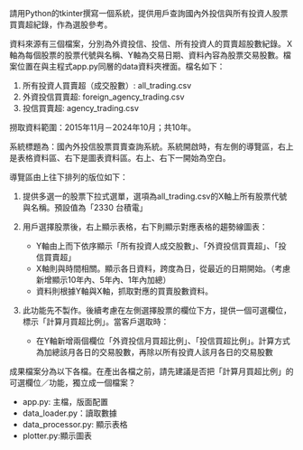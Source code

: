 請用Python的tkinter撰寫一個系統，提供用戶查詢國內外投信與所有投資人股票買賣超紀錄，作為選股參考。

資料來源有三個檔案，分別為外資投信、投信、所有投資人的買賣超股數紀錄。Ｘ軸為每個股票的股票代號與名稱、Y軸為交易日期、資料內容為股票交易股數。檔案位置在與主程式app.py同層的data資料夾裡面。檔名如下：

1. 所有投資人買賣超（成交股數）: all_trading.csv
2. 外資投信買賣超: foreign_agency_trading.csv
3. 投信買賣超: agency_trading.csv

撈取資料範圍：2015年11月－2024年10月；共10年。

系統標題為：國內外投信股票買賣查詢系統。系統開啟時，有左側的導覽區，右上是表格資料區、右下是圖表資料區。右上、右下一開始為空白。

導覽區由上往下排列的版位如下：

1. 提供多選一的股票下拉式選單，選項為all_trading.csv的X軸上所有股票代號與名稱。預設值為「2330 台積電」
2. 用戶選擇股票後，右上顯示表格，右下則顯示對應表格的趨勢線圖表：

   * Y軸由上而下依序顯示「所有投資人成交股數」、「外資投信買賣超」、「投信買賣超」
   * X軸則與時間相關。顯示各日資料，跨度為日，從最近的日期開始。（考慮新增顯示10年內、5年內、1年內加總）
   * 資料則根據Y軸與X軸，抓取對應的買賣股數資料。
3. 此功能先不製作。後續考慮在左側選擇股票的欄位下方，提供一個可選欄位，標示「計算月買超比例」。當客戶選取時：

   * 在Y軸新增兩個欄位「外資投信月買超比例」、「投信買超比例」。計算方式為加總該月各日的交易股數，再除以所有投資人該月各日的交易股數

成果檔案分為以下各檔。在產出各檔之前，請先建議是否把「計算月買超比例」的可選欄位／功能，獨立成一個檔案？

* app.py: 主檔，版面配置
* data_loader.py：讀取數據
* data_processor.py: 顯示表格
* plotter.py:顯示圖表
